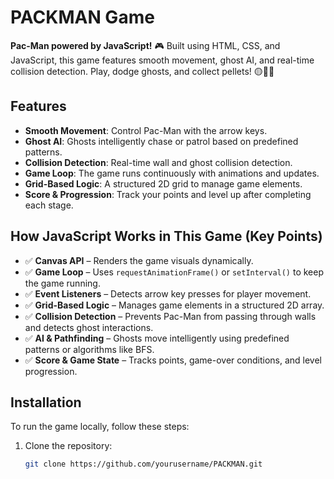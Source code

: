 # PACKMAN Game

**Pac-Man powered by JavaScript!** 🎮 Built using HTML, CSS, and JavaScript, this game features smooth movement, ghost AI, and real-time collision detection. Play, dodge ghosts, and collect pellets! 🟡👻💨

## Features

- **Smooth Movement**: Control Pac-Man with the arrow keys.
- **Ghost AI**: Ghosts intelligently chase or patrol based on predefined patterns.
- **Collision Detection**: Real-time wall and ghost collision detection.
- **Game Loop**: The game runs continuously with animations and updates.
- **Grid-Based Logic**: A structured 2D grid to manage game elements.
- **Score & Progression**: Track your points and level up after completing each stage.

## How JavaScript Works in This Game (Key Points)

- ✅ **Canvas API** – Renders the game visuals dynamically.
- ✅ **Game Loop** – Uses `requestAnimationFrame()` or `setInterval()` to keep the game running.
- ✅ **Event Listeners** – Detects arrow key presses for player movement.
- ✅ **Grid-Based Logic** – Manages game elements in a structured 2D array.
- ✅ **Collision Detection** – Prevents Pac-Man from passing through walls and detects ghost interactions.
- ✅ **AI & Pathfinding** – Ghosts move intelligently using predefined patterns or algorithms like BFS.
- ✅ **Score & Game State** – Tracks points, game-over conditions, and level progression.

## Installation

To run the game locally, follow these steps:

1. Clone the repository:
   ```bash
   git clone https://github.com/yourusername/PACKMAN.git
